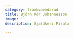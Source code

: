 ```yaml
---
category: framkvaemdarad
title: Björn Þór Jóhannesson
image: ''
description: Gjaldkeri Pírata

---
```

